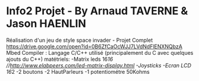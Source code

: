 # Info2 Projet - By Arnaud TAVERNE & Jason HAENLIN 
Réalisation d'un jeu de style space invader - Projet Complet https://drive.google.com/open?id=0B6ZfCaOcWJJ7LVdNdFlENXNQbzA
Mbed Compiler : Langage C/C++ utilisé (principalement du C avec quelques ajouts du C++)
matétriels:
-Matrix leds 16*16 //http://www.elabpeers.com/led-matrix-display.html
-Joysticks 
-Ecran LCD 16*2
-2 boutons
-2 HautParleurs
-1 potentiométre 50Kohms
